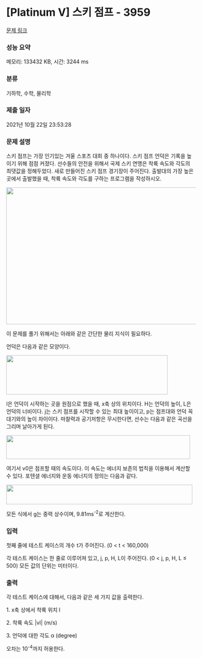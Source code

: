 # [Platinum V] 스키 점프 - 3959 

[문제 링크](https://www.acmicpc.net/problem/3959) 

### 성능 요약

메모리: 133432 KB, 시간: 3244 ms

### 분류

기하학, 수학, 물리학

### 제출 일자

2021년 10월 22일 23:53:28

### 문제 설명

<p>스키 점프는 가장 인기있는 겨울 스포츠 대회 중 하나이다. 스키 점프 언덕은 기록을 높이기 위해 점점 커졌다. 선수들의 안전을 위해서 국제 스키 연맹은 착륙 속도와 각도의 최댓값을 정해두었다. 새로 만들어진 스키 점프 경기장이 주어진다. 출발대의 가장 높은 곳에서 출발했을 때, 착륙 속도와 각도를 구하는 프로그램을 작성하시오.</p>



<p><img alt="" src="https://www.acmicpc.net/upload/images/sj1.png" style="height:363px; width:593px"></p>



<p>이 문제를 풀기 위해서는 아래와 같은 간단한 물리 지식이 필요하다. </p>



<p>언덕은 다음과 같은 모양이다.</p>



<p><img alt="" src="https://www.acmicpc.net/upload/images/sj2.png" style="height:104px; width:429px"></p>



<p>l은 언덕이 시작하는 곳을 원점으로 했을 때, x축 상의 위치이다. H는 언덕의 높이, L은 언덕의 너비이다. j는 스키 점프를 시작할 수 있는 최대 높이이고, p는 점프대와 언덕 꼭대기와의 높이 차이이다. 마찰력과 공기저항은 무시한다면, 선수는 다음과 같은 곡선을 그리며 날아가게 된다.</p>



<p><img alt="" src="https://www.acmicpc.net/upload/images/sj3.png" style="height:63px; width:489px"></p>



<p>여기서 v0은 점프할 때의 속도이다. 이 속도는 에너지 보존의 법칙을 이용해서 계산할 수 있다. 포텐셜 에너지와 운동 에너지의 정의는 다음과 같다.</p>



<p><img alt="" src="https://www.acmicpc.net/upload/images/sj4.png" style="height:52px; width:495px"></p>



<p>모든 식에서 g는 중력 상수이며, 9.81ms<sup>-2</sup>로 계산한다.</p>

### 입력 

 <p>첫째 줄에 테스트 케이스의 개수 t가 주어진다. (0 < t < 160,000)</p>



<p>각 테스트 케이스는 한 줄로 이루어져 있고, j, p, H, L이 주어진다. (0 < j, p, H, L ≤ 500) 모든 값의 단위는 미터이다.</p>

### 출력 

 <p>각 테스트 케이스에 대해서, 다음과 같은 세 가지 값을 출력한다.</p>



<p>1. x축 상에서 착륙 위치 l</p>



<p>2. 착륙 속도 |vl| (m/s)</p>



<p>3. 언덕에 대한 각도 α (degree)</p>



<p>오차는 10<sup>-4</sup>까지 허용한다.</p>

